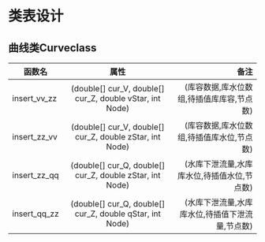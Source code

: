 # 类表设计
## 曲线类Curveclass
| 函数名        | 属性           | 备注  |
| ------------- |:-------------:| -----:|
|insert_vv_zz| (double[] cur_V, double[] cur_Z, double vStar, int Node) | (库容数据,库水位数组,待插值库库容,节点数) |
|insert_zz_vv|(double[] cur_V, double[] cur_Z, double zStar, int Node)|(库容数据,库水位数组,待插值库水位,节点数) |
|insert_zz_qq|(double[] cur_Q, double[] cur_Z, double zStar, int Node)|(水库下泄流量,水库库水位,待插值水位,节点数)|
|insert_qq_zz|(double[] cur_Q, double[] cur_Z, double qStar, int Node)|(水库下泄流量,水库库水位,待插值下泄流量,节点数)|